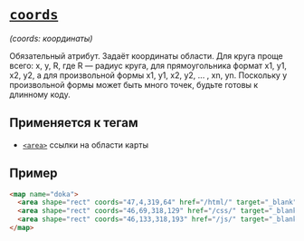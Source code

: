 # [`coords`](../index.md)

_(coords: координаты)_

Обязательный атрибут. Задаёт координаты области. Для круга проще всего: x, y, R, где R — радиус круга, для прямоугольника формат x1, y1, x2, y2, а для произвольной формы x1, y1, x2, y2, ... , xn, yn. Поскольку у произвольной формы может быть много точек, будьте готовы к длинному коду.

## Применяется к тегам

- [`<area>`](../Tags/area.md) ссылки на области карты

## Пример

```html
<map name="doka">
  <area shape="rect" coords="47,4,319,64" href="/html/" target="_blank" alt="HTML" />
  <area shape="rect" coords="46,69,318,129" href="/css/" target="_blank" alt="CSS" />
  <area shape="rect" coords="46,133,318,193" href="/js/" target="_blank" alt="JS" />
</map>
```
